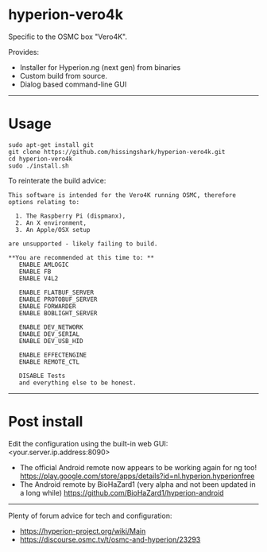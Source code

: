 # hyperion-vero4k
Specific to the OSMC box "Vero4K".

Provides:
* Installer for Hyperion.ng (next gen) from binaries
* Custom build from source.
* Dialog based command-line GUI

---
# Usage

```
sudo apt-get install git
git clone https://github.com/hissingshark/hyperion-vero4k.git
cd hyperion-vero4k
sudo ./install.sh
```
To reinterate the build advice:
```
This software is intended for the Vero4K running OSMC, therefore options relating to:  

  1. The Raspberry Pi (dispmanx),
  2. An X environment,
  3. An Apple/OSX setup

are unsupported - likely failing to build.

**You are recommended at this time to: **
   ENABLE AMLOGIC
   ENABLE FB
   ENABLE V4L2

   ENABLE FLATBUF_SERVER
   ENABLE PROTOBUF_SERVER
   ENABLE FORWARDER
   ENABLE BOBLIGHT_SERVER

   ENABLE DEV_NETWORK
   ENABLE DEV_SERIAL
   ENABLE DEV_USB_HID

   ENABLE EFFECTENGINE
   ENABLE REMOTE_CTL

   DISABLE Tests
   and everything else to be honest.
```
---
# Post install
Edit the configuration using the built-in web GUI:  
\<your.server.ip.address:8090\>
* The official Android remote now appears to be working again for ng too!  
https://play.google.com/store/apps/details?id=nl.hyperion.hyperionfree
* The Android remote by BioHaZard1 (very alpha and not been updated in a long while)
https://github.com/BioHaZard1/hyperion-android

---
Plenty of forum advice for tech and configuration:
* https://hyperion-project.org/wiki/Main
* https://discourse.osmc.tv/t/osmc-and-hyperion/23293
